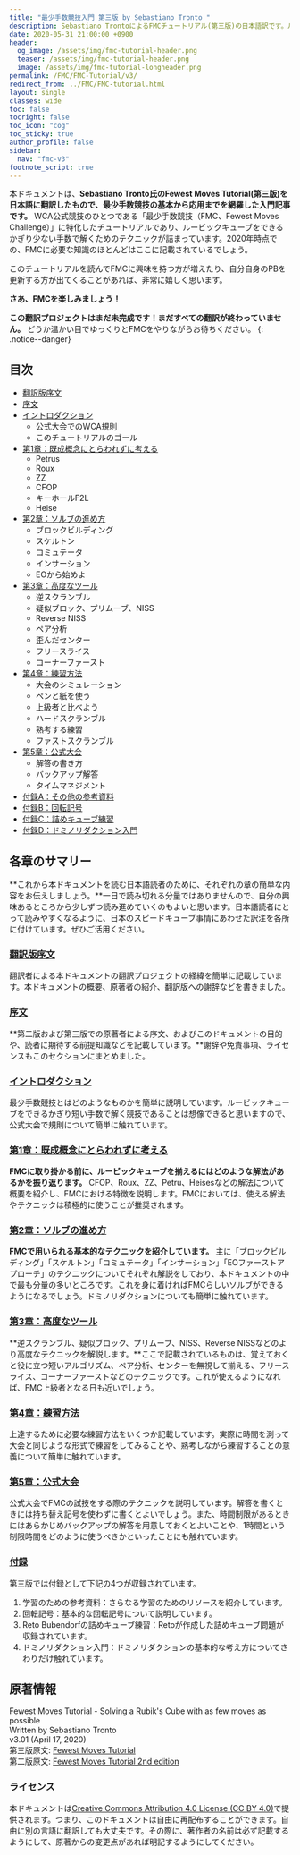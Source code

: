 ```yaml
---
title: "最少手数競技入門 第三版 by Sebastiano Tronto "
description: Sebastiano TrontoによるFMCチュートリアル(第三版)の日本語訳です。ルービックキューブの最少手数競技のための入門記事です。
date: 2020-05-31 21:00:00 +0900
header:
  og_image: /assets/img/fmc-tutorial-header.png
  teaser: /assets/img/fmc-tutorial-header.png
  image: /assets/img/fmc-tutorial-longheader.png
permalink: /FMC/FMC-Tutorial/v3/
redirect_from: ../FMC/FMC-tutorial.html
layout: single
classes: wide
toc: false
tocright: false
toc_icon: "cog"
toc_sticky: true
author_profile: false
sidebar: 
  nav: "fmc-v3"
footnote_script: true
---
```

本ドキュメントは、**Sebastiano Tronto氏のFewest Moves Tutorial(第三版)を日本語に翻訳したもので、最少手数競技の基本から応用までを網羅した入門記事です。** WCA公式競技のひとつである「最少手数競技（FMC、Fewest Moves Challenge）」に特化したチュートリアルであり、ルービックキューブをできるかぎり少ない手数で解くためのテクニックが詰まっています。2020年時点での、FMCに必要な知識のほとんどはここに記載されているでしょう。

このチュートリアルを読んでFMCに興味を持つ方が増えたり、自分自身のPBを更新する方が出てくることがあれば、非常に嬉しく思います。

**さあ、FMCを楽しみましょう！**

**この翻訳プロジェクトはまだ未完成です！まだすべての翻訳が終わっていません。** どうか温かい目でゆっくりとFMCをやりながらお待ちください。
{: .notice--danger}

## 目次
- [翻訳版序文](translation-preface)
- [序文](preface)
- [イントロダクション](introduction)
  - 公式大会でのWCA規則
  - このチュートリアルのゴール
- [第1章：既成概念にとらわれずに考える](chapter1)
  - Petrus
  - Roux
  - ZZ
  - CFOP
  - キーホールF2L
  - Heise
- [第2章：ソルブの進め方](chapter2)
  - ブロックビルディング
  - スケルトン
  - コミュテータ
  - インサーション
  - EOから始めよ
- [第3章：高度なツール](chapter3)
  - 逆スクランブル
  - 疑似ブロック、プリムーブ、NISS
  - Reverse NISS
  - ペア分析
  - 歪んだセンター
  - フリースライス
  - コーナーファースト
- [第4章：練習方法](chapter4)
  - 大会のシミュレーション
  - ペンと紙を使う
  - 上級者と比べよう
  - ハードスクランブル
  - 熟考する練習
  - ファストスクランブル
- [第5章：公式大会](chapter5)
  - 解答の書き方
  - バックアップ解答
  - タイムマネジメント
- [付録A：その他の参考資料](appendix#appendix-a)
- [付録B：回転記号](appendix#appendix-b)
- [付録C：詰めキューブ練習](appendix#appendix-c)
- [付録D：ドミノリダクション入門](appendix#appendix-d)

## 各章のサマリー
**これから本ドキュメントを読む日本語読者のために、それぞれの章の簡単な内容をお伝えしましょう。**一日で読み切れる分量ではありませんので、自分の興味あるところから少しずつ読み進めていくのもよいと思います。日本語読者にとって読みやすくなるように、日本のスピードキューブ事情にあわせた訳注を各所に付けています。ぜひご活用ください。

### [翻訳版序文](translation-preface)
翻訳者による本ドキュメントの翻訳プロジェクトの経緯を簡単に記載しています。本ドキュメントの概要、原著者の紹介、翻訳版への謝辞などを書きました。

### [序文](preface)
**第二版および第三版での原著者による序文、およびこのドキュメントの目的や、読者に期待する前提知識などを記載しています。**謝辞や免責事項、ライセンスもこのセクションにまとめました。

### [イントロダクション](introduction)
最少手数競技とはどのようなものかを簡単に説明しています。ルービックキューブをできるかぎり短い手数で解く競技であることは想像できると思いますので、公式大会で規則について簡単に触れています。

### [第1章：既成概念にとらわれずに考える](chapter1)
**FMCに取り掛かる前に、ルービックキューブを揃えるにはどのような解法があるかを振り返ります。** CFOP、Roux、ZZ、Petru、Heisesなどの解法について概要を紹介し、FMCにおける特徴を説明します。FMCにおいては、使える解法やテクニックは積極的に使うことが推奨されます。

### [第2章：ソルブの進め方](chapter2)
**FMCで用いられる基本的なテクニックを紹介しています。** 主に「ブロックビルディング」「スケルトン」「コミュテータ」「インサーション」「EOファーストアプローチ」のテクニックについてそれぞれ解説をしており、本ドキュメントの中で最も分量の多いところです。これを身に着ければFMCらしいソルブができるようになるでしょう。ドミノリダクションについても簡単に触れています。

### [第3章：高度なツール](chapter3)
**逆スクランブル、疑似ブロック、プリムーブ、NISS、Reverse NISSなどのより高度なテクニックを解説します。**ここで記載されているものは、覚えておくと役に立つ短いアルゴリズム、ペア分析、センターを無視して揃える、フリースライス、コーナーファーストなどのテクニックです。これが使えるようになれば、FMC上級者となる日も近いでしょう。

### [第4章：練習方法](chapter4)
上達するために必要な練習方法をいくつか記載しています。実際に時間を測って大会と同じような形式で練習をしてみることや、熟考しながら練習することの意義について簡単に触れています。

### [第5章：公式大会](chapter5)
公式大会でFMCの試技をする際のテクニックを説明しています。解答を書くときには持ち替え記号を使わずに書くとよいでしょう。また、時間制限があるときにはあらかじめバックアップの解答を用意しておくとよいことや、1時間という制限時間をどのように使うべきかといったことにも触れています。

### [付録](appendix)
第三版では付録として下記の4つが収録されています。
1. 学習のための参考資料：さらなる学習のためのリソースを紹介しています。
1. 回転記号：基本的な回転記号について説明しています。
1. Reto Bubendorfの詰めキューブ練習：Retoが作成した詰めキューブ問題が収録されています。
1. ドミノリダクション入門：ドミノリダクションの基本的な考え方についてさわりだけ触れています。

## 原著情報
Fewest Moves Tutorial - Solving a Rubik's Cube with as few moves as possible  
Written by Sebastiano Tronto  
v3.01 (April 17, 2020)  
第三版原文: [Fewest Moves Tutorial](https://fmcsolves.cubing.net/fmc_tutorial_ENG.pdf)  
第二版原文: [Fewest Moves Tutorial 2nd edition](https://fmcsolves.cubing.net/fmc_tutorial_ENG_v2.pdf)  

### ライセンス
本ドキュメントは[Creative Commons Attribution 4.0 License (CC BY 4.0)](https://creativecommons.org/licenses/by/4.0/)で提供されます。つまり、このドキュメントは自由に再配布することができます。自由に別の言語に翻訳しても大丈夫です。その際に、著作者の名前は必ず記載するようにして、原著からの変更点があれば明記するようにしてください。
